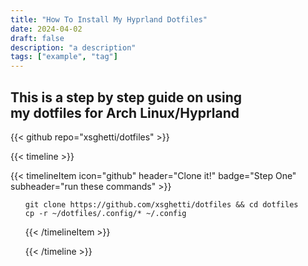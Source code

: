 ```yaml
---
title: "How To Install My Hyprland Dotfiles"
date: 2024-04-02
draft: false
description: "a description"
tags: ["example", "tag"]
---
```

<h2> This is a step by step guide on using<br> my dotfiles for Arch Linux/Hyprland</h2>


{{< github repo="xsghetti/dotfiles" >}}

{{< timeline >}}

{{< timelineItem icon="github" header="Clone it!" badge="Step One" subheader="run these commands" >}}
<ul>
<code>git clone https://github.com/xsghetti/dotfiles && cd dotfiles</code>
<br>
<code>cp -r ~/dotfiles/.config/* ~/.config</code>

{{< /timelineItem >}}



{{< /timeline >}}